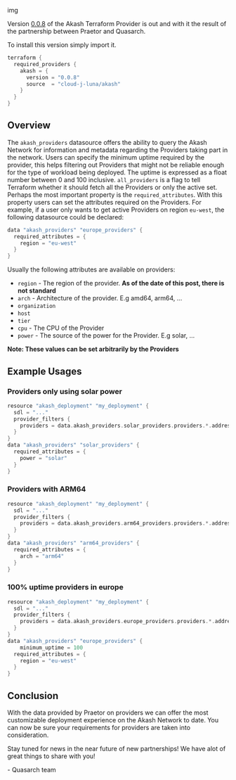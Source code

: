 img

Version [0.0.8](https://registry.terraform.io/providers/cloud-j-luna/akash/0.0.8) of the Akash Terraform Provider is out and with it the result of the partnership between Praetor and Quasarch.

To install this version simply import it.
```h
terraform {
  required_providers {
    akash = {
      version = "0.0.8"
      source  = "cloud-j-luna/akash"
    }
  }
}
```

## Overview

The `akash_providers` datasource offers the ability to query the Akash Network for information and metadata regarding the Providers taking part in the network.
Users can specify the minimum uptime required by the provider, this helps filtering out Providers that might not be reliable enough for the type of workload being deployed. The uptime is expressed as a float number between 0 and 100 inclusive.
`all_providers` is a flag to tell Terraform whether it should fetch all the Providers or only the active set.
Perhaps the most important property is the `required_attributes`. With this property users can set the attributes required on the Providers. For example, if a user only wants to get active Providers on region `eu-west`, the following datasource could be declared:

```h
data "akash_providers" "europe_providers" {
  required_attributes = {
    region = "eu-west"
  }
}
```
Usually the following attributes are available on providers:
* `region` - The region of the provider. **As of the date of this post, there is not standard**
* `arch` - Architecture of the provider. E.g amd64, arm64, ...
* `organization`
* `host`
* `tier`
* `cpu` - The CPU of the Provider
* `power` - The source of the power for the Provider. E.g solar, ...

**Note: These values can be set arbitrarily by the Providers**

## Example Usages

### Providers only using solar power

```h
resource "akash_deployment" "my_deployment" {
  sdl = "..."
  provider_filters {
    providers = data.akash_providers.solar_providers.providers.*.address
  }
}
data "akash_providers" "solar_providers" {
  required_attributes = {
    power = "solar"
  }
}
```

### Providers with ARM64

```h
resource "akash_deployment" "my_deployment" {
  sdl = "..."
  provider_filters {
    providers = data.akash_providers.arm64_providers.providers.*.address
  }
}
data "akash_providers" "arm64_providers" {
  required_attributes = {
    arch = "arm64"
  }
}
```

### 100% uptime providers in europe

```h
resource "akash_deployment" "my_deployment" {
  sdl = "..."
  provider_filters {
    providers = data.akash_providers.europe_providers.providers.*.address
  }
}
data "akash_providers" "europe_providers" {
    minimum_uptime = 100
  required_attributes = {
    region = "eu-west"
  }
}
```

## Conclusion

With the data provided by Praetor on providers we can offer the most customizable deployment experience on the Akash Network to date.
You can now be sure your requirements for providers are taken into consideration.

Stay tuned for news in the near future of new partnerships! We have alot of great things to share with you!

\- Quasarch team